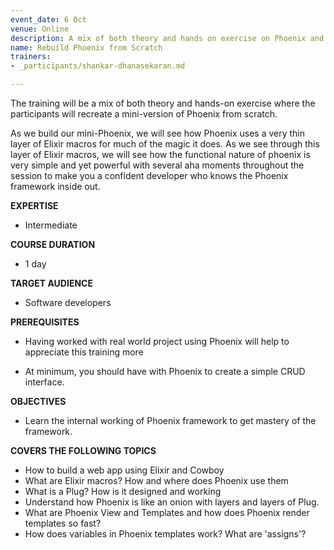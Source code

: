 ```yaml
---
event_date: 6 Oct
venue: Online
description: A mix of both theory and hands on exercise on Phoenix and Ecto libraries.
name: Rebuild Phoenix from Scratch
trainers:
- _participants/shankar-dhanasekaran.md

---
```

The training will be a mix of both theory and hands-on exercise where the participants will recreate a mini-version of Phoenix from scratch.

As we build our mini-Phoenix, we will see how Phoenix uses a very thin layer of Elixir macros for much of the magic it does. As we see through this layer of Elixir macros, we will see how the functional nature of phoenix is very simple and yet powerful with several aha moments throughout the session to make you a confident developer who knows the Phoenix framework inside out.

**EXPERTISE**

* Intermediate

**COURSE DURATION**

* 1 day

**TARGET AUDIENCE**

* Software developers

**PREREQUISITES**

* Having worked with real world project using Phoenix will help to appreciate this training more


* At minimum, you should have with Phoenix to create a simple CRUD interface.

**OBJECTIVES**

* Learn the internal working of Phoenix framework to get mastery of the framework.

**COVERS THE FOLLOWING TOPICS**

* How to build a web app using Elixir and Cowboy
* What are Elixir macros? How  and where does Phoenix use them
* What is a Plug? How is it designed and working
* Understand how Phoenix is like an onion with layers and layers of Plug.
* What are Phoenix View and Templates and how does Phoenix render templates so fast?
* How does variables in Phoenix templates work? What are 'assigns'?